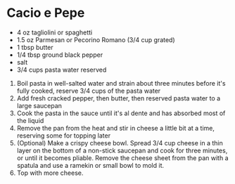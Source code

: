 # Cacio e Pepe

* 4 oz tagliolini or spaghetti
* 1.5 oz Parmesan or Pecorino Romano (3/4 cup grated)
* 1 tbsp butter
* 1/4 tbsp ground black pepper
* salt
* 3/4 cups pasta water reserved

1. Boil pasta in well-salted water and strain about three minutes before it's fully cooked, reserve 3/4 cups of the pasta water
1. Add fresh cracked pepper, then butter, then reserved pasta water to a large saucepan
1. Cook the pasta in the sauce until it's al dente and has absorbed most of the liquid
1. Remove the pan from the heat and stir in cheese a little bit at a time, reserving some for topping later
1. (Optional) Make a crispy cheese bowl. Spread 3/4 cup cheese in a thin layer on the bottom of a non-stick saucepan and cook for three minutes, or until it becomes pliable. Remove the cheese sheet from the pan with a spatula and use a ramekin or small bowl to mold it.
1. Top with more cheese.
